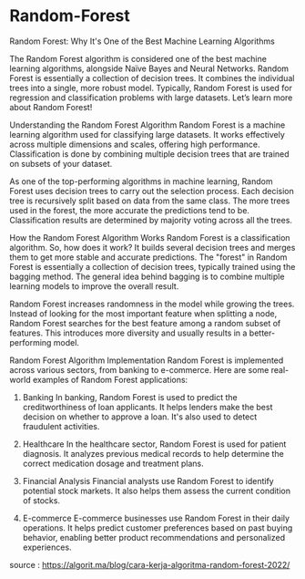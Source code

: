 # Random-Forest
Random Forest: Why It's One of the Best Machine Learning Algorithms

The Random Forest algorithm is considered one of the best machine learning algorithms, alongside Naïve Bayes and Neural Networks. Random Forest is essentially a collection of decision trees. It combines the individual trees into a single, more robust model. Typically, Random Forest is used for regression and classification problems with large datasets. Let’s learn more about Random Forest!

Understanding the Random Forest Algorithm
Random Forest is a machine learning algorithm used for classifying large datasets. It works effectively across multiple dimensions and scales, offering high performance. Classification is done by combining multiple decision trees that are trained on subsets of your dataset.

As one of the top-performing algorithms in machine learning, Random Forest uses decision trees to carry out the selection process. Each decision tree is recursively split based on data from the same class. The more trees used in the forest, the more accurate the predictions tend to be. Classification results are determined by majority voting across all the trees.

How the Random Forest Algorithm Works
Random Forest is a classification algorithm. So, how does it work? It builds several decision trees and merges them to get more stable and accurate predictions. The "forest" in Random Forest is essentially a collection of decision trees, typically trained using the bagging method. The general idea behind bagging is to combine multiple learning models to improve the overall result.

Random Forest increases randomness in the model while growing the trees. Instead of looking for the most important feature when splitting a node, Random Forest searches for the best feature among a random subset of features. This introduces more diversity and usually results in a better-performing model.

Random Forest Algorithm Implementation
Random Forest is implemented across various sectors, from banking to e-commerce. Here are some real-world examples of Random Forest applications:

1. Banking
In banking, Random Forest is used to predict the creditworthiness of loan applicants. It helps lenders make the best decision on whether to approve a loan. It's also used to detect fraudulent activities.

2. Healthcare
In the healthcare sector, Random Forest is used for patient diagnosis. It analyzes previous medical records to help determine the correct medication dosage and treatment plans.

3. Financial Analysis
Financial analysts use Random Forest to identify potential stock markets. It also helps them assess the current condition of stocks.

4. E-commerce
E-commerce businesses use Random Forest in their daily operations. It helps predict customer preferences based on past buying behavior, enabling better product recommendations and personalized experiences.


source :
https://algorit.ma/blog/cara-kerja-algoritma-random-forest-2022/
